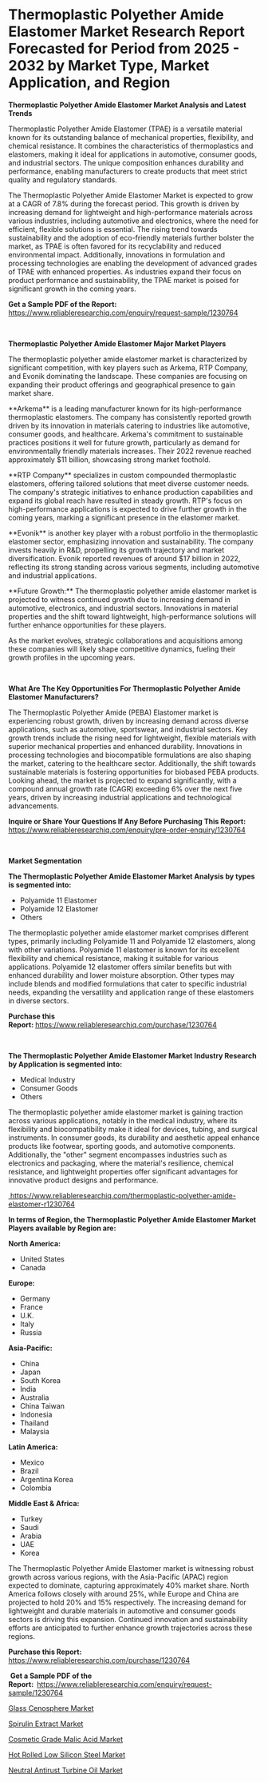 <p><h1>Thermoplastic Polyether Amide Elastomer Market Research Report Forecasted for Period from 2025 -  2032 by Market Type, Market Application, and Region</h1></p><p><strong>Thermoplastic Polyether Amide Elastomer Market Analysis and Latest Trends</strong></p>
<p><p>Thermoplastic Polyether Amide Elastomer (TPAE) is a versatile material known for its outstanding balance of mechanical properties, flexibility, and chemical resistance. It combines the characteristics of thermoplastics and elastomers, making it ideal for applications in automotive, consumer goods, and industrial sectors. The unique composition enhances durability and performance, enabling manufacturers to create products that meet strict quality and regulatory standards.</p><p>The Thermoplastic Polyether Amide Elastomer Market is expected to grow at a CAGR of 7.8% during the forecast period. This growth is driven by increasing demand for lightweight and high-performance materials across various industries, including automotive and electronics, where the need for efficient, flexible solutions is essential. The rising trend towards sustainability and the adoption of eco-friendly materials further bolster the market, as TPAE is often favored for its recyclability and reduced environmental impact. Additionally, innovations in formulation and processing technologies are enabling the development of advanced grades of TPAE with enhanced properties. As industries expand their focus on product performance and sustainability, the TPAE market is poised for significant growth in the coming years.</p></p>
<p><strong>Get a Sample PDF of the Report:&nbsp;</strong> <a href="https://www.reliableresearchiq.com/enquiry/request-sample/1230764?utm_campaign=1870&utm_medium=2&utm_source=Github&utm_content=ia&utm_term=03042025&utm_id=thermoplastic-polyether-amide-elastomer">https://www.reliableresearchiq.com/enquiry/request-sample/1230764</a></p>
<p>&nbsp;</p>
<p><strong>Thermoplastic Polyether Amide Elastomer Major Market Players</strong></p>
<p><p>The thermoplastic polyether amide elastomer market is characterized by significant competition, with key players such as Arkema, RTP Company, and Evonik dominating the landscape. These companies are focusing on expanding their product offerings and geographical presence to gain market share.</p><p>**Arkema** is a leading manufacturer known for its high-performance thermoplastic elastomers. The company has consistently reported growth driven by its innovation in materials catering to industries like automotive, consumer goods, and healthcare. Arkema's commitment to sustainable practices positions it well for future growth, particularly as demand for environmentally friendly materials increases. Their 2022 revenue reached approximately $11 billion, showcasing strong market foothold.</p><p>**RTP Company** specializes in custom compounded thermoplastic elastomers, offering tailored solutions that meet diverse customer needs. The company's strategic initiatives to enhance production capabilities and expand its global reach have resulted in steady growth. RTP's focus on high-performance applications is expected to drive further growth in the coming years, marking a significant presence in the elastomer market.</p><p>**Evonik** is another key player with a robust portfolio in the thermoplastic elastomer sector, emphasizing innovation and sustainability. The company invests heavily in R&D, propelling its growth trajectory and market diversification. Evonik reported revenues of around $17 billion in 2022, reflecting its strong standing across various segments, including automotive and industrial applications.</p><p>**Future Growth:** The thermoplastic polyether amide elastomer market is projected to witness continued growth due to increasing demand in automotive, electronics, and industrial sectors. Innovations in material properties and the shift toward lightweight, high-performance solutions will further enhance opportunities for these players.</p><p>As the market evolves, strategic collaborations and acquisitions among these companies will likely shape competitive dynamics, fueling their growth profiles in the upcoming years.</p></p>
<p>&nbsp;</p>
<p><strong>What Are The Key Opportunities For Thermoplastic Polyether Amide Elastomer Manufacturers?</strong></p>
<p><p>The Thermoplastic Polyether Amide (PEBA) Elastomer market is experiencing robust growth, driven by increasing demand across diverse applications, such as automotive, sportswear, and industrial sectors. Key growth trends include the rising need for lightweight, flexible materials with superior mechanical properties and enhanced durability. Innovations in processing technologies and biocompatible formulations are also shaping the market, catering to the healthcare sector. Additionally, the shift towards sustainable materials is fostering opportunities for biobased PEBA products. Looking ahead, the market is projected to expand significantly, with a compound annual growth rate (CAGR) exceeding 6% over the next five years, driven by increasing industrial applications and technological advancements.</p></p>
<p><strong>Inquire or Share Your Questions If Any Before Purchasing This Report:</strong> <a href="https://www.reliableresearchiq.com/enquiry/pre-order-enquiry/1230764?utm_campaign=1870&utm_medium=2&utm_source=Github&utm_content=ia&utm_term=03042025&utm_id=thermoplastic-polyether-amide-elastomer">https://www.reliableresearchiq.com/enquiry/pre-order-enquiry/1230764</a></p>
<p>&nbsp;</p>
<p><strong>Market Segmentation</strong></p>
<p><strong>The Thermoplastic Polyether Amide Elastomer Market Analysis by types is segmented into:</strong></p>
<p><ul><li>Polyamide 11 Elastomer</li><li>Polyamide 12 Elastomer</li><li>Others</li></ul></p>
<p><p>The thermoplastic polyether amide elastomer market comprises different types, primarily including Polyamide 11 and Polyamide 12 elastomers, along with other variations. Polyamide 11 elastomer is known for its excellent flexibility and chemical resistance, making it suitable for various applications. Polyamide 12 elastomer offers similar benefits but with enhanced durability and lower moisture absorption. Other types may include blends and modified formulations that cater to specific industrial needs, expanding the versatility and application range of these elastomers in diverse sectors.</p></p>
<p><strong>Purchase this Report:&nbsp;</strong><a href="https://www.reliableresearchiq.com/purchase/1230764?utm_campaign=1870&utm_medium=2&utm_source=Github&utm_content=ia&utm_term=03042025&utm_id=thermoplastic-polyether-amide-elastomer">https://www.reliableresearchiq.com/purchase/1230764</a></p>
<p>&nbsp;</p>
<p><strong>The Thermoplastic Polyether Amide Elastomer Market Industry Research by Application is segmented into:</strong></p>
<p><ul><li>Medical Industry</li><li>Consumer Goods</li><li>Others</li></ul></p>
<p><p>The thermoplastic polyether amide elastomer market is gaining traction across various applications, notably in the medical industry, where its flexibility and biocompatibility make it ideal for devices, tubing, and surgical instruments. In consumer goods, its durability and aesthetic appeal enhance products like footwear, sporting goods, and automotive components. Additionally, the "other" segment encompasses industries such as electronics and packaging, where the material's resilience, chemical resistance, and lightweight properties offer significant advantages for innovative product designs and performance.</p></p>
<p><a href="https://www.reliableresearchiq.com/thermoplastic-polyether-amide-elastomer-r1230764?utm_campaign=1870&utm_medium=2&utm_source=Github&utm_content=ia&utm_term=03042025&utm_id=thermoplastic-polyether-amide-elastomer">&nbsp;https://www.reliableresearchiq.com/thermoplastic-polyether-amide-elastomer-r1230764</a></p>
<p><strong>In terms of Region, the Thermoplastic Polyether Amide Elastomer Market Players available by Region are:</strong></p>
<p>
    <p> <strong> North America: </strong>
        <ul>
            <li>United States</li>
            <li>Canada</li>
        </ul>
        </p> 
    <p> <strong> Europe: </strong>
        <ul>
            <li>Germany</li>
            <li>France</li>
            <li>U.K.</li>
            <li>Italy</li>
            <li>Russia</li>
        </ul>
        </p> 
    <p> <strong> Asia-Pacific: </strong>
        <ul>
            <li>China</li>
            <li>Japan</li>
            <li>South Korea</li>
            <li>India</li>
            <li>Australia</li>
            <li>China Taiwan</li>
            <li>Indonesia</li>
            <li>Thailand</li>
            <li>Malaysia</li>
        </ul>
        </p> 
    <p> <strong> Latin America: </strong>
        <ul>
            <li>Mexico</li>
            <li>Brazil</li>
            <li>Argentina Korea</li>
            <li>Colombia</li>
        </ul>
        </p> 
    <p> <strong> Middle East & Africa: </strong>
        <ul>
            <li>Turkey</li>
            <li>Saudi</li>
            <li>Arabia</li>
            <li>UAE</li>
            <li>Korea</li>
        </ul>
    </p>
    </p>
<p><p>The Thermoplastic Polyether Amide Elastomer market is witnessing robust growth across various regions, with the Asia-Pacific (APAC) region expected to dominate, capturing approximately 40% market share. North America follows closely with around 25%, while Europe and China are projected to hold 20% and 15% respectively. The increasing demand for lightweight and durable materials in automotive and consumer goods sectors is driving this expansion. Continued innovation and sustainability efforts are anticipated to further enhance growth trajectories across these regions.</p></p>
<p><strong>Purchase this Report: </strong><a href="https://www.reliableresearchiq.com/purchase/1230764?utm_campaign=1870&utm_medium=2&utm_source=Github&utm_content=ia&utm_term=03042025&utm_id=thermoplastic-polyether-amide-elastomer">https://www.reliableresearchiq.com/purchase/1230764</a></p>
<p>&nbsp;<strong>Get a Sample PDF of the Report:&nbsp;&nbsp;</strong><a href="https://www.reliableresearchiq.com/enquiry/request-sample/1230764?utm_campaign=1870&utm_medium=2&utm_source=Github&utm_content=ia&utm_term=03042025&utm_id=thermoplastic-polyether-amide-elastomer">https://www.reliableresearchiq.com/enquiry/request-sample/1230764</a></p>
<p><strong></strong></p>
<p><p><a href="https://github.com/kitsossadien/Market-Research-Report-List-1/blob/main/glass-cenosphere-market.md?utm_campaign=1870&utm_medium=2&utm_source=Github&utm_content=ia&utm_term=03042025&utm_id=thermoplastic-polyether-amide-elastomer">Glass Cenosphere Market</a></p><p><a href="https://github.com/yuukoleuda/Market-Research-Report-List-1/blob/main/spirulin-extract-market.md?utm_campaign=1870&utm_medium=2&utm_source=Github&utm_content=ia&utm_term=03042025&utm_id=thermoplastic-polyether-amide-elastomer">Spirulin Extract Market</a></p><p><a href="https://github.com/marteyfito9/Market-Research-Report-List-1/blob/main/cosmetic-grade-malic-acid-market.md?utm_campaign=1870&utm_medium=2&utm_source=Github&utm_content=ia&utm_term=03042025&utm_id=thermoplastic-polyether-amide-elastomer">Cosmetic Grade Malic Acid Market</a></p><p><a href="https://github.com/olesjaquah/Market-Research-Report-List-1/blob/main/hot-rolled-low-silicon-steel-market.md?utm_campaign=1870&utm_medium=2&utm_source=Github&utm_content=ia&utm_term=03042025&utm_id=thermoplastic-polyether-amide-elastomer">Hot Rolled Low Silicon Steel Market</a></p><p><a href="https://github.com/fungkychiman/Market-Research-Report-List-1/blob/main/neutral-antirust-turbine-oil-market.md?utm_campaign=1870&utm_medium=2&utm_source=Github&utm_content=ia&utm_term=03042025&utm_id=thermoplastic-polyether-amide-elastomer">Neutral Antirust Turbine Oil Market</a></p></p>